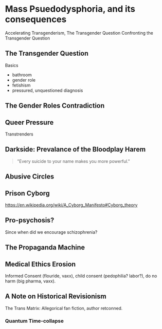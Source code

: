 # Mass Psuedodysphoria, and its consequences
Accelerating Transgenderism, The Transgender Question
Confronting the Transgender Question

## The Transgender Question

Basics
- bathroom
- gender role
- fetishism
- pressured, unquestioned diagnosis

## The Gender Roles Contradiction

## Queer Pressure

 Transtrenders

## Darkside: Prevalance of the Bloodplay Harem
>"Every suicide to your name makes you more powerful."

## Abusive Circles

## Prison Cyborg
https://en.wikipedia.org/wiki/A_Cyborg_Manifesto#Cyborg_theory
## Pro-psychosis?
Since when did we encourage schizophrenia?

## The Propaganda Machine

## Medical Ethics Erosion
Informed Consent (flouride, vaxx), child consent (pedophilia? labor?), do no harm (big pharma, vaxx).


## A Note on Historical Revisionism

The Trans Matrix: Allegorical fan fiction, author retconned.

### Quantum Time-collapse